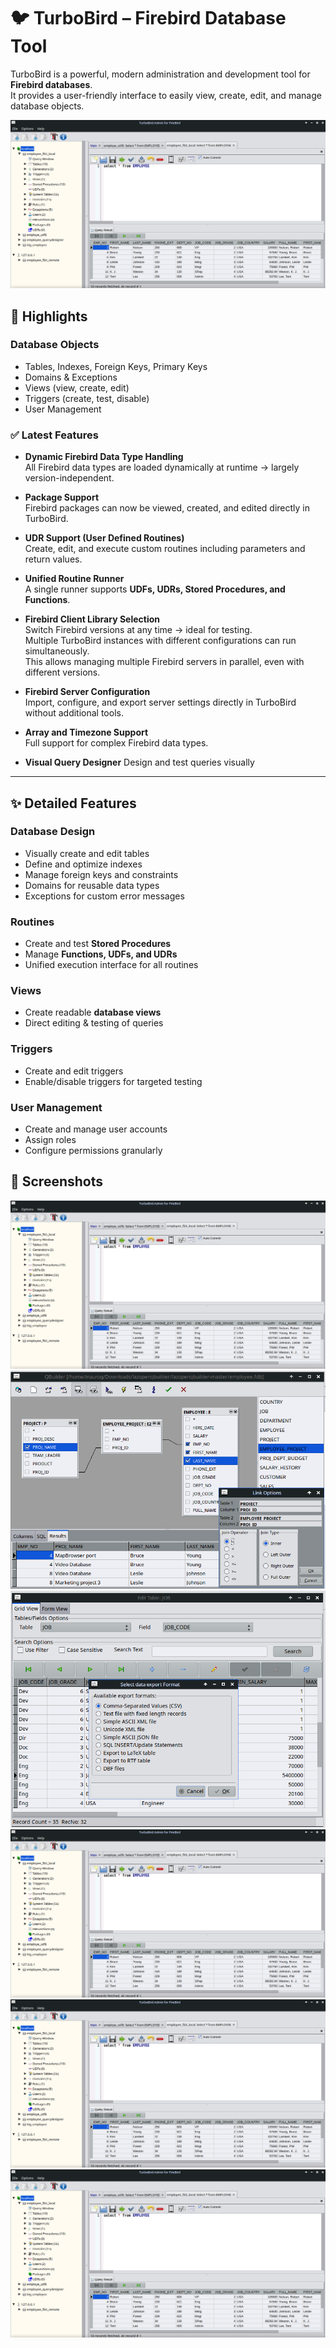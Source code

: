 # 🐦 TurboBird – Firebird Database Tool

TurboBird is a powerful, modern administration and development tool for **Firebird databases**.  
It provides a user-friendly interface to easily view, create, edit, and manage database objects.

![TurboBird Screenshot](src/images/TurboBird.png)

## 🚀 Highlights

### Database Objects
- Tables, Indexes, Foreign Keys, Primary Keys
- Domains & Exceptions
- Views (view, create, edit)
- Triggers (create, test, disable)
- User Management  

### ✅ Latest Features
- **Dynamic Firebird Data Type Handling**  
  All Firebird data types are loaded dynamically at runtime → largely version-independent.

- **Package Support**  
  Firebird packages can now be viewed, created, and edited directly in TurboBird.

- **UDR Support (User Defined Routines)**  
  Create, edit, and execute custom routines including parameters and return values.

- **Unified Routine Runner**  
  A single runner supports **UDFs, UDRs, Stored Procedures, and Functions**.

- **Firebird Client Library Selection**  
  Switch Firebird versions at any time → ideal for testing.  
  Multiple TurboBird instances with different configurations can run simultaneously.  
  This allows managing multiple Firebird servers in parallel, even with different versions.

- **Firebird Server Configuration**  
  Import, configure, and export server settings directly in TurboBird without additional tools.

- **Array and Timezone Support**  
  Full support for complex Firebird data types.
  
- **Visual Query Designer**
  Design and test queries visually


---


## ✨ Detailed Features

### Database Design
- Visually create and edit tables
- Define and optimize indexes
- Manage foreign keys and constraints
- Domains for reusable data types
- Exceptions for custom error messages

### Routines
- Create and test **Stored Procedures**
- Manage **Functions, UDFs, and UDRs**
- Unified execution interface for all routines

### Views
- Create readable **database views**
- Direct editing & testing of queries

### Triggers
- Create and edit triggers
- Enable/disable triggers for targeted testing

### User Management
- Create and manage user accounts
- Assign roles
- Configure permissions granularly


## 🎨 Screenshots

![TurboBird Screenshot](src/images/TurboBird.png)
![TurboBird Screenshot](src/images/OpenQueryBuilder.png)
![TurboBird Screenshot](src/images/exportdata.png)
![TurboBird Screenshot](src/images/TurboBird.png)
![TurboBird Screenshot](src/images/TurboBird.png)
![TurboBird Screenshot](src/images/TurboBird.png)



